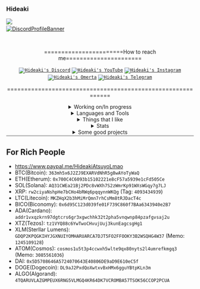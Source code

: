 ### Hideaki

![](https://komarev.com/ghpvc/?username=HideakiAtsuyo&color=blue)
<br>
[![DiscordProfileBanner](https://discord.c99.nl/widget/theme-2/868150205852291183.png)](https://discord.gg/2y6cXwGyHK)

<br>
  <p style="text-align: center;"align="center">=======================How to reach me======================</p>
  <p style="text-align: center;"align="center"><a href="https://discord.gg/2y6cXwGyHK"><code><img alt="Hideaki's Discord" height="20" src="https://discord.com/assets/07dca80a102d4149e9736d4b162cff6f.ico"></code></a> <a href="https://www.youtube.com/channel/UCDANHi6nIFx439kzgfdwfUA?sub_confirmation=1"><code><img alt="Hideaki's YouTube" height="20" src="https://s.ytimg.com/yts/img/favicon_144-vfliLAfaB.png"></code></a> <a href="https://www.instagram.com/hideakiatsuyo"><code><img alt="Hideaki's Instagram" height="20" src="https://www.instagram.com/static/images/ico/favicon-192.png/68d99ba29cc8.png"></code></a> <a href="https://omerta.la/profile/2231-hideaki"><code><img alt="Hideaki's Omerta" height="20" src="https://omerta.la/uploads/monthly_2021_03/android-chrome-512x512.png"></code></a> <a href="https://t.me/GameOverLmao"><code><img alt="Hideaki's Telegram" height="20" src="https://telegram.org/img/website_icon.svg"></code></a></p>
  <p style="text-align: center;"align="center">============================================================</p>
<details style='text-align: center;' align='center'>
  <summary> Working on/In progress </summary>
  <p style="text-align: center;"align="center">=> <a href="https://github.com/HideakiAtsuyo/xStealth">xStealth(not open-src atm)</a></p>
  <p style="text-align: center;"align="center">=> <a href="https://github.com/HideakiAtsuyo/KidsWare">KidsWare(not open-src atm)</a></p>
  <p style="text-align: center;"align="center">=> <a href="https://github.com/HideakiAtsuyo/ReallyBasicExampleProtector">ReallyBasicExampleProtector(very basic !)</a></p>
</details>
<details style='text-align: center;' align='center'>
  <summary> Languages and Tools </summary>
  <p style="text-align: center;"align="center">- Languages: </p>
  <p style="text-align: center;"align="center"><code><img height="20" src="https://raw.githubusercontent.com/github/explore/80688e429a7d4ef2fca1e82350fe8e3517d3494d/topics/javascript/javascript.png"></code> <code><img height="20" src="https://raw.githubusercontent.com/github/explore/80688e429a7d4ef2fca1e82350fe8e3517d3494d/topics/csharp/csharp.png"></code> <code><img height="20" src="https://raw.githubusercontent.com/github/explore/80688e429a7d4ef2fca1e82350fe8e3517d3494d/topics/cpp/cpp.png"></code> <code><img height="20"
src="https://raw.githubusercontent.com/github/explore/80688e429a7d4ef2fca1e82350fe8e3517d3494d/topics/php/php.png"></code> <code><img height="20" src="https://raw.githubusercontent.com/github/explore/80688e429a7d4ef2fca1e82350fe8e3517d3494d/topics/html/html.png"></code> <code><img height="20" src="https://raw.githubusercontent.com/github/explore/80688e429a7d4ef2fca1e82350fe8e3517d3494d/topics/css/css.png"></code> <code><img height="20" src="https://raw.githubusercontent.com/github/explore/80688e429a7d4ef2fca1e82350fe8e3517d3494d/topics/ruby/ruby.png"></code> </p>
  <p style="text-align: center;"align="center">A little bit: <code><img height="20" src="https://raw.githubusercontent.com/github/explore/80688e429a7d4ef2fca1e82350fe8e3517d3494d/topics/python/python.png"></code></p>
  <p style="text-align: center;" align='center'> - Tools: </p>  
  <p style="text-align: center;"align="center"><code><img height="20" src="https://raw.githubusercontent.com/github/explore/80688e429a7d4ef2fca1e82350fe8e3517d3494d/topics/nodejs/nodejs.png"></code> <code><img height="20" src="https://raw.githubusercontent.com/github/explore/80688e429a7d4ef2fca1e82350fe8e3517d3494d/topics/visual-studio-code/visual-studio-code.png"></code> <code><img height="20" src="https://raw.githubusercontent.com/github/explore/80688e429a7d4ef2fca1e82350fe8e3517d3494d/topics/sublime-text/sublime-text.png"></code></p>
  
  
  <p style="text-align: center;"align="center">============================================================</p>
</details>
<details style='text-align: center;' align='center'>
  <summary> Things that I like </summary>
  <p style="text-align: center;"align="center"><strong>Development</strong></p>
  <p style="text-align: center;"align="center"><strong>Reverse Engineering</strong></p>
  <p style="text-align: center;"align="center"><strong>And some others private things</strong></p>
  <p style="text-align: center;"align="center">============================================================</p>
</details>
<details style='text-align: center;' align='center'>
  <summary> Stats </summary>
  <p style="text-align: center;"align="center"><a href="https://github.com/HideakiAtsuyo"><img align="center" src="https://github-readme-stats.vercel.app/api?username=HideakiAtsuyo&show_icons=true&include_all_commits=true&show_icons=true&title_color=fff&icon_color=79ff97&text_color=9f9f9f&bg_color=151515" alt="Hideaki's stats" /></a></p>
  <p style="text-align: center;"align="center"><a href="https://github.com/HideakiAtsuyo?tab=repositories"><img align="center" src="https://github-readme-stats.vercel.app/api/top-langs/?username=HideakiAtsuyo&layout=compact&show_icons=true&title_color=fff&icon_color=79ff97&text_color=9f9f9f&bg_color=151515" /></a></p>
  <p style="text-align: center;"align="center"><a href="https://github.com/ryo-ma/github-profile-trophy"><img align="center" src="https://github-profile-trophy.vercel.app/?username=HideakiAtsuyo&theme=gruvbox"></a></p>
  <h3 align="center">Visitors<br><img src="https://hgithub.glitch.me/count.svg" /></h3>
  <p style="text-align: center;"align="center">============================================================</p>
</details>
<details style='text-align: center;' align='center'>
  <summary> Some good projects </summary>
  <p style="text-align: center;"align="center">=> <a href="https://github.com/whoshuu/cpr">CPR</a></p>
  <p style="text-align: center;"align="center">=> <a href="https://github.com/ikalnytskyi/termcolor">Termcolor</a></p>
  <p style="text-align: center;"align="center">=> <a href="https://github.com/obsproject/obs-studio">OBS Studio</a></p>
  <p style="text-align: center;"align="center">=> <a href="https://github.com/obsproject/obs-browser">OBS Browser</a></p>
  =====
  <p style="text-align: center;"align="center">=> Not sure :) <=</p>
  <p style="text-align: center;"align="center">=> <a href="https://github.com/ithewei/libhv">libhv</a></p>
  =====
  <p style="text-align: center;"align="center">============================================================</p>
</details>
<div style="border-top: 3px solid #bbb">

## For Rich People
- https://www.paypal.me/HideakiAtsuyoLmao
- BTC(Bitcoin): `363mh5x6J2ZJ9EXARVdNhR5g8wAYoTyWaQ`
- ETH(Etherum): `0x700C4C6093b15102221e8cF57a5939e1cFd505Ce`
- SOL(Solana): `AQ31CWEa21Bj2PDc8vWXh7S2zWmrKp91WXsWGqy7g7LJ`
- XRP: `rw2ciyaNshpHe7bCHo4bRWq6pqqynnWKQg` (Tag: `4093434939`)
- LTC(Litecoin): `MKZHqX2b3hMiMrQmn7rhCsMm8tRJDacT4c`
- BICO(Biconomy): `0x6d95C123d039fe01F739C860f7BAa6343940e2B7`
- ADA(Cardano): `addr1vxqzkrn97dgtcrs6gr3xgwchhk32t2pha5vnqwnp84pzafgvsaj2u`
- XTZ(Tezos): `tz1VYQ88c6YwTwoCHvujUuj3kunEagcsgHg1`
- XLM(Sterllar Lumens): `GDQP2KPQGKIHYJGXNUIYOMHARUARCA7DJT5FO2FFOOKY3B2WSQHG4W37` (Memo: `1245109128`)
- ATOM(Cosmos): `cosmos1u5t3p4ccwxh5wlte9qx80nyts2l4umrefkmgq3` (Memo: `3085561036`)
- DAI: `0x5D5708646A5724070643E40806DE9aD9E610eC5f`
- DOGE(Dogecoin): `DL9aJ2PxdQoXwtxvBxHMx6gguYBtpKLn3m`
- ALGO(Algorand): `4TQARUVLAZGMPEUX6RNG5VLMGQ4KR64DK7VCROMBA57TSOK56CCOP2PCUA`
